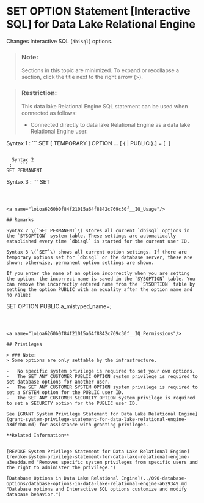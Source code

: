 <!-- loioa6260b0f84f21015a64f8842c769c30f -->

# SET OPTION Statement \[Interactive SQL\] for Data Lake Relational Engine

Changes Interactive SQL \(`dbisql`\) options.



> ### Note:  
> Sections in this topic are minimized. To expand or recollapse a section, click the title next to the right arrow \(*\>*\).



> ### Restriction:  
> This data lake Relational Engine SQL statement can be used when connected as follows:
> 
> -   Connected directly to data lake Relational Engine as a data lake Relational Engine user.



 Syntax 1
 :   ```
SET [ TEMPORARY ] OPTION
   … [ { <userid> | PUBLIC }.]<option-name> = [ <option-value> ]
```

  Syntax 2
 :   ```
SET PERMANENT
```

  Syntax 3
 :   ```
SET
```

 

<a name="loioa6260b0f84f21015a64f8842c769c30f__IQ_Usage"/>

## Remarks

Syntax 2 \(`SET PERMANENT`\) stores all current `dbisql` options in the `SYSOPTION` system table. These settings are automatically established every time `dbisql` is started for the current user ID.

Syntax 3 \(`SET`\) shows all current option settings. If there are temporary options set for `dbisql` or the database server, these are shown; otherwise, permanent option settings are shown.

If you enter the name of an option incorrectly when you are setting the option, the incorrect name is saved in the `SYSOPTION` table. You can remove the incorrectly entered name from the `SYSOPTION` table by setting the option PUBLIC with an equality after the option name and no value:

```
SET OPTION PUBLIC.a_mistyped_name=;
```



<a name="loioa6260b0f84f21015a64f8842c769c30f__IQ_Permissions"/>

## Privileges

> ### Note:  
> Some options are only settable by the infrastructure.

-   No specific system privilege is required to set your own options.
-   The SET ANY CUSTOMER PUBLIC OPTION system privilege is required to set database options for another user.
-   The SET ANY CUSTOMER SYSTEM OPTION system privilege is required to set a SYSTEM option for the PUBLIC user ID.
-   The SET ANY CUSTOMER SECURITY OPTION system privilege is required to set a SECURITY option for the PUBLIC user ID.

See [GRANT System Privilege Statement for Data Lake Relational Engine](grant-system-privilege-statement-for-data-lake-relational-engine-a3dfcb0.md) for assistance with granting privileges.

**Related Information**  


[REVOKE System Privilege Statement for Data Lake Relational Engine](revoke-system-privilege-statement-for-data-lake-relational-engine-a3eadda.md "Removes specific system privileges from specific users and the right to administer the privilege.")

[Database Options in Data Lake Relational Engine](../090-database-options/database-options-in-data-lake-relational-engine-a629349.md "Database options and Interactive SQL options customize and modify database behavior.")

